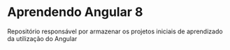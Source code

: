 # Aprendendo Angular 8

Repositório responsável por armazenar os projetos iniciais de aprendizado da utilização do Angular
